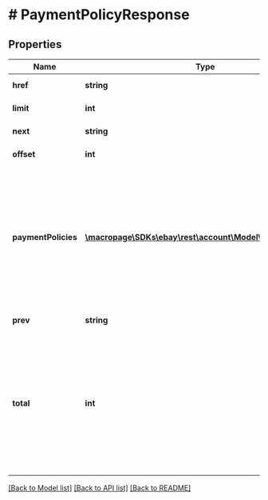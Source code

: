 # # PaymentPolicyResponse

## Properties

Name | Type | Description | Notes
------------ | ------------- | ------------- | -------------
**href** | **string** | This field is for future use. | [optional]
**limit** | **int** | This field is for future use. | [optional]
**next** | **string** | This field is for future use. | [optional]
**offset** | **int** | This field is for future use. | [optional]
**paymentPolicies** | [**\macropage\SDKs\ebay\rest\account\Model\PaymentPolicy[]**](PaymentPolicy.md) | A list of all of the seller&#39;s payment business policies defined for the specified marketplace. This array will be returned as empty if no payment business policies are defined for the specified marketplace. | [optional]
**prev** | **string** | This field is for future use. | [optional]
**total** | **int** | The total number of payment business policies retrieved in the result set.  &lt;br/&gt;&lt;br/&gt;If no payment business policies are defined for the specified marketplace, this field is returned with a value of &lt;code&gt;0&lt;/code&gt;. | [optional]

[[Back to Model list]](../../README.md#models) [[Back to API list]](../../README.md#endpoints) [[Back to README]](../../README.md)
